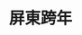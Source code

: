 ---
title: '屏東跨年'
type: '視訊、頂棚結構'
pictures: '["https://raw.githubusercontent.com/chyushya/cms-content/main/content/resources/images/1651153467558-1024-640-1.jpg"]'
---